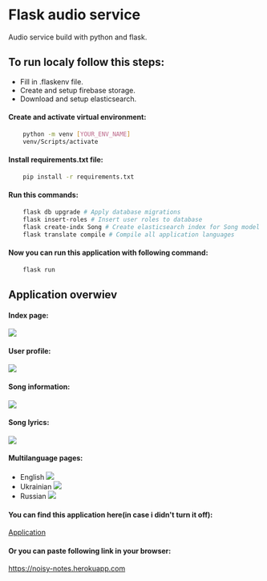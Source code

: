 # Flask audio service

Audio service build with python and flask.

## To run localy follow this steps:
- Fill in .flaskenv file.
- Create and setup firebase storage.
- Download and setup elasticsearch.

#### Create and activate virtual environment:
```sh
    python -m venv [YOUR_ENV_NAME]
    venv/Scripts/activate
```

#### Install requirements.txt file:
```sh
    pip install -r requirements.txt
```

#### Run this commands:
```sh
    flask db upgrade # Apply database migrations
    flask insert-roles # Insert user roles to database
    flask create-indx Song # Create elasticsearch index for Song model
    flask translate compile # Compile all application languages
```

#### Now you can run this application with following command:
```sh
    flask run
```

## Application overwiev
#### Index page:
![](https://drive.google.com/uc?export=view&id=1NiUF6aROoTqzWlLyl9eSHKQkx3p-t7Fv)

#### User profile:
![](https://drive.google.com/uc?export=view&id=1oS8alAQjyqeea1dB9iWu77OVVXkWOGxD)

#### Song information:
![](https://drive.google.com/uc?export=view&id=1E7VtulWee_dUWRGicUsJjzgknjq88ya7)

#### Song lyrics:
![](https://drive.google.com/uc?export=view&id=1O_1HhViZPwH8YVopbUCV83SwCPcdIzaI)

#### Multilanguage pages:
- English
![](https://drive.google.com/uc?export=view&id=1NiUF6aROoTqzWlLyl9eSHKQkx3p-t7Fv)
- Ukrainian
![](https://drive.google.com/uc?export=view&id=1ezIyA3IZJwiWbxLZUQz7WTljs3pLWADg)
- Russian
![](https://drive.google.com/uc?export=view&id=1G3fdN19y6LqvIMQInWFrMgwmuf6XuGTg)

#### You can find this application here(in case i didn't turn it off):
[Application](https://noisy-notes.herokuapp.com)
#### Or you can paste following link in your browser:
https://noisy-notes.herokuapp.com
